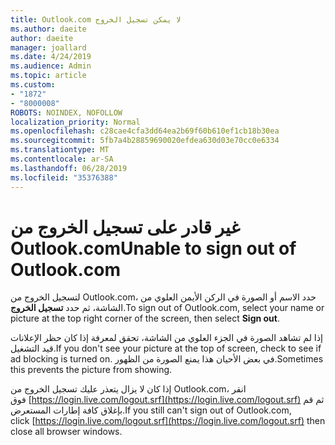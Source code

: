 ```yaml
---
title: Outlook.com لا يمكن تسجيل الخروج
ms.author: daeite
author: daeite
manager: joallard
ms.date: 4/24/2019
ms.audience: Admin
ms.topic: article
ms.custom:
- "1872"
- "8000008"
ROBOTS: NOINDEX, NOFOLLOW
localization_priority: Normal
ms.openlocfilehash: c28cae4cfa3dd64ea2b69f60b610ef1cb18b30ea
ms.sourcegitcommit: 5fb7a4b28859690020efdea630d03e70cc0e6334
ms.translationtype: MT
ms.contentlocale: ar-SA
ms.lasthandoff: 06/28/2019
ms.locfileid: "35376388"
---
```

# <a name="unable-to-sign-out-of-outlookcom"></a><span data-ttu-id="e3a81-102">غير قادر على تسجيل الخروج من Outlook.com</span><span class="sxs-lookup"><span data-stu-id="e3a81-102">Unable to sign out of Outlook.com</span></span>

<span data-ttu-id="e3a81-103">لتسجيل الخروج من Outlook.com، حدد الاسم أو الصورة في الركن الأيمن العلوي من الشاشة، ثم حدد **تسجيل الخروج**.</span><span class="sxs-lookup"><span data-stu-id="e3a81-103">To sign out of Outlook.com, select your name or picture at the top right corner of the screen, then select **Sign out**.</span></span>

<span data-ttu-id="e3a81-104">إذا لم تشاهد الصورة في الجزء العلوي من الشاشة، تحقق لمعرفة إذا كان حظر الإعلانات قيد التشغيل.</span><span class="sxs-lookup"><span data-stu-id="e3a81-104">If you don't see your picture at the top of screen, check to see if ad blocking is turned on.</span></span> <span data-ttu-id="e3a81-105">في بعض الأحيان هذا يمنع الصورة من الظهور.</span><span class="sxs-lookup"><span data-stu-id="e3a81-105">Sometimes this prevents the picture from showing.</span></span>

<span data-ttu-id="e3a81-106">إذا كان لا يزال يتعذر عليك تسجيل الخروج من Outlook.com، انقر فوق [https://login.live.com/logout.srf](https://login.live.com/logout.srf) ثم قم بإغلاق كافة إطارات المستعرض.</span><span class="sxs-lookup"><span data-stu-id="e3a81-106">If you still can't sign out of Outlook.com, click [https://login.live.com/logout.srf](https://login.live.com/logout.srf) then close all browser windows.</span></span>